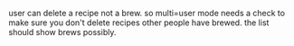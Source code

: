user can delete a recipe not a brew. so multi=user mode needs a check to make sure you don't delete recipes other people have brewed. the list should show brews possibly.
